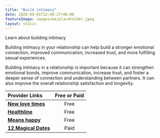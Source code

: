```yaml
---
title: "Build intimacy"
date: 2020-09-01T12:49:27+06:00
featureImage: images/ma/placeholder.jpeg
layout: static
---
```


Learn about building intimacy

Building intimacy in your relationship can help build a stronger emotional connection, improved communication, increased trust, and more fulfilling sexual experiences.

Building intimacy in a relationship is important because it can strengthen emotional bonds, improve communication, increase trust, and foster a deeper sense of connection and understanding between partners. It can also improve the overall relationship satisfaction and longevity.

| Provider Links      | Free or Paid  |  
| :-----------          | :--------------:      |  
| [**New love times**](http://www.newlovetimes.com/10-fun-relationship-games-for-couples-to-increase-intimacy/) | Free | 
| [**Healthline**](https://www.healthline.com/health/intimacy) | Free | 
| [**Means happy**](https://meanshappy.com/the-importance-of-intimacy-building-stronger-relationships/) | Free | 
| [**12 Magical Dates**](https://www.12magicaldates.com/reignite-marriage-relationship?r_done=1) | Paid | 
  

<br/><br/>






